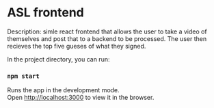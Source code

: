 # ASL frontend
Description: simle react frontend that allows the user to take a video of themselves and post that to a backend to be processed. The user then recieves the top five gueses of what they signed. 

In the project directory, you can run:

### `npm start`

Runs the app in the development mode.\
Open [http://localhost:3000](http://localhost:3000) to view it in the browser.
